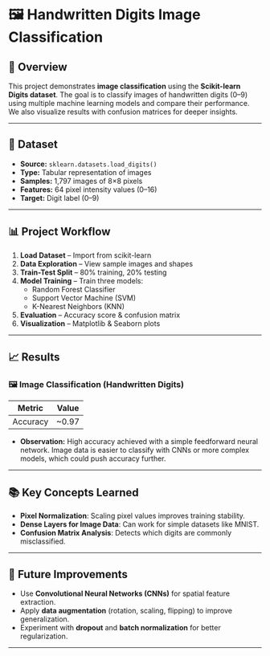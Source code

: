# 🖼️ Handwritten Digits Image Classification

## 📌 Overview
This project demonstrates **image classification** using the **Scikit-learn Digits dataset**. The goal is to classify images of handwritten digits (0–9) using multiple machine learning models and compare their performance. We also visualize results with confusion matrices for deeper insights.

---

## 📂 Dataset
- **Source:** `sklearn.datasets.load_digits()`
- **Type:** Tabular representation of images
- **Samples:** 1,797 images of 8×8 pixels
- **Features:** 64 pixel intensity values (0–16)
- **Target:** Digit label (0–9)

---

## 📊 Project Workflow
1. **Load Dataset** – Import from scikit-learn
2. **Data Exploration** – View sample images and shapes
3. **Train-Test Split** – 80% training, 20% testing
4. **Model Training** – Train three models:
   - Random Forest Classifier
   - Support Vector Machine (SVM)
   - K-Nearest Neighbors (KNN)
5. **Evaluation** – Accuracy score & confusion matrix
6. **Visualization** – Matplotlib & Seaborn plots

---

## 📈 Results

### 🖼 Image Classification (Handwritten Digits)
| Metric     | Value  |
|------------|--------|
| Accuracy   | ~0.97  |

- **Observation:** High accuracy achieved with a simple feedforward neural network. Image data is easier to classify with CNNs or more complex models, which could push accuracy further.

---

## 📚 Key Concepts Learned

- **Pixel Normalization**: Scaling pixel values improves training stability.
- **Dense Layers for Image Data**: Can work for simple datasets like MNIST.
- **Confusion Matrix Analysis**: Detects which digits are commonly misclassified.

---

## 🚀 Future Improvements

- Use **Convolutional Neural Networks (CNNs)** for spatial feature extraction.
- Apply **data augmentation** (rotation, scaling, flipping) to improve generalization.
- Experiment with **dropout** and **batch normalization** for better regularization.

---